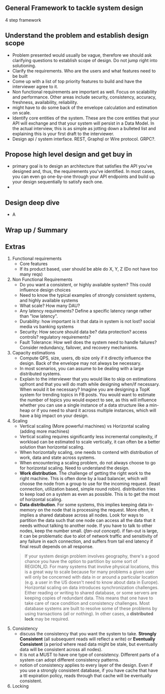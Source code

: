 ## General Framework to tackle system design
4 step framework

## Understand the problem and establish design scope
* Problem presented would usually be vague, therefore we should ask clarifying questions to establish scope of design. Do not jump right into solutioning.
* Clarify the requirements. Who are the users and what features need to be built
* Come up with a list of top priority features to build and have the interviewer agree to it.
* Non functional requirements are important as well. Focus on scalability and performance. Other areas include security, consistency, accuracy, freshness, availability, reliability.
* might have to do some back of the envelope calculation and estimation on scale.
* Identify core entities of the system.  These are the core entities that your API will exchange and that your system will persist in a Data Model. In the actual interview, this is as simple as jotting down a bulleted list and explaining this is your first draft to the interviewer.
* Design api / system interface. REST, Graphql or Wire protocol. GRPC?.

## Propose high level design and get buy in 
* primary goal is to design an architecture that satisfies the API you've designed and, thus, the requirements you've identified. In most cases, you can even go one-by-one through your API endpoints and build up your design sequentially to satisfy each one.
* 
## Design deep dive
* A
## Wrap up / Summary

## Extras
1. Functional requirements
    - Core features
    - If its product based, user should be able do X, Y, Z (Do not have too many reqs)
2. Non Functional Requirements
    - Do you want a consistent, or highly available system? This could influence design choices
    - Need to know the typical examples of strongly consistent systems, and highly available systems
    - What scale? How many DAU?
    - Any latency requirements? Define a specific latency range rather than "low latency".
    - Durability: how important is it that data in system is not lost? social media vs banking systems
    - Security: How secure should data be? data protection? access controls? regulatory requirements?
    - Fault Tolerance: How well does the system need to handle failures? Consider redundancy, failover, and recovery mechanisms.
3. Capacity estimations 
    - Compute QPS, size, users, db size only if it directly influence the design. Back of the envelope may not always be necessary.
    - In most scenarios, you can assume to be dealing with a large distributed systems.
    - Explain to the interviewer that you would like to skip on estimations upfront and that you will do math while designing when/if necessary. When would it be necessary? Imagine you are designing a TopK system for trending topics in FB posts. You would want to estimate the number of topics you would expect to see, as this will influence whether you can use a single instance of a data structure like a min-heap or if you need to shard it across multiple instances, which will have a big impact on your design.
4. Scaling
    - Vertical scaling (More powerful machines) vs Horizontal scaling (adding more machines)
    - Vertical scaling requires significantly less incremental complexity, if workload can be estimated to scale vertically, it can often be a better solution than horizontal scaling.
    - When horizontally scaling, one needs to contend with distribution of work, data and state across systems.
    - When encountering a scaling problem, do not always choose to go for horizontal scaling. Need to understand the design.
    - **Work distribution**. The challenge of getting the right work to the right machine. This is often done by a load balancer, which will choose the node from a group to use for the incoming request. (least connection, utilization based, simple round robin). distribution tries to keep load on a system as even as possible. This is to get the most of horizontal scaling.
    - **Data distribution**. For some systems, this implies keeping data in-memory on the node that is processing the request. More often, it implies a shared database across all nodes. Look for ways to partition the data such that one node can access all the data that it needs without talking to another node. If you have to talk to other nodes, keep the number small. (*fan-out concept*). if fan-out is large, it can be problematic due to alot of network traffic and sensitivity of any failure in each connection, and suffers from tail end latency if final result depends on all response.
    > If your system design problem involves geography, there's a good chance you have the option to partition by some sort of REGION_ID. For many systems that involve physical locations, this is a great way to scale because for many problems a given user will only be concerned with data in or around a particular location (e.g. a user in the US doesn't need to know about data in Europe).
    Horizontal scaling on data introduces synchronization challenges. Either reading or writing to shared database, or some servers are keeping copies of redundant data. This means that one have to take care of race condition and consistency challenges. Most database systems are built to resolve some of these problems by using transactions (all or nothing).
    In other cases, a **distributed lock** may be required.
5. Consistency
    - discuss the consistency that you want the system to take. **Strongly Consistent** (all subsequent reads will reflect a write) or **Eventually Consistent** (a period where read data might be stale, but eventually data will be consistent across all nodes).
    - It is not a MUST to have one type of consistency. Different parts of a system can adopt different consistency patterns.
    - notion of consistency applies to every layer of the design. Even if you use a strongly consistent database, if you have cache that have a ttl expiration policy, reads through that cache will be eventually consistent.
6. Locking
